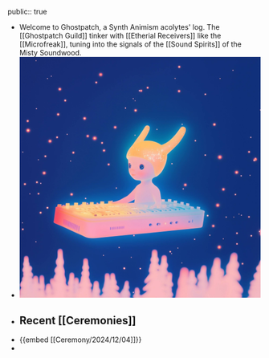 public:: true

- Welcome to Ghostpatch, a Synth Animism acolytes' log. The [[Ghostpatch Guild]] tinker with [[Etherial Receivers]] like the [[Microfreak]], tuning into the signals of the [[Sound Spirits]] of the Misty Soundwood.
- ![gitp_logo_raw_fly.JPG](../assets/gitp/logo/gitp_logo_raw_fly.JPG)
- ## Recent [[Ceremonies]]
- {{embed [[Ceremony/2024/12/04]]}}
-